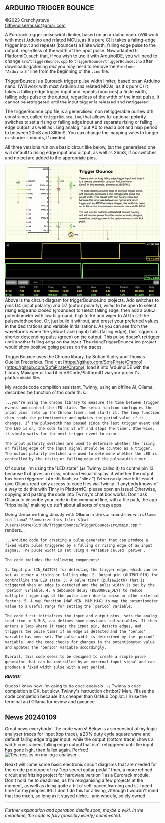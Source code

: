 ## ARDUINO TRIGGER BOUNCE
©2023 Crunchysteve<br />
filthynoisesmusic@gmail.com
    
A Eurorack trigger pulse width limiter, based on an Arduino nano. (Will work with most Arduino and related MCUs, as it's pure C) It takes a falling-edge trigger input and repeats (bounces) a finite width, falling edge pulse to the output, regardless of the width of the input pulse. Now adapted to PlatformIO, such that, if you wish to use it with ArduinoIDE, you will need to change ```src/triggerBounce.cpp``` to ```triggerBounce/triggerBounce.ino``` after downloading/cloning *and* you may need to remove the ```#include "Arduino.h"``` line from the beginning of the ```.ino``` file.

TriggerBounce is a Eurorack trigger pulse width limiter, based on an Arduino nano. (Will work with most Arduino and related MCUs, as it's pure C) It takes a falling-edge trigger input and repeats (bounces) a finite width, falling edge pulse to the output, regardless of the width of the input pulse. It cannot be retriggered until the input trigger is released and retriggered.

The triggerBounce.cpp file is a generalised, non retriggerable pulsewidth constrainer, called ```triggerBounce.ino```, that allows for optional polarity switches to set a rising or falling edge input and separate rising or falling edge output, as well as using analog input A0 to read a pot and map period to between 20mS and 800mS. You can change the mapping vales to longer or shorter amounts, if needed.

All three versions run on a basic circuit like below, but the generalised one will default to rising edge input and output, as well as 26mS, if no switches and no pot are added to the appropriate pins.

<img width="912" alt="triggerBounce" src="./img/triggerBounce.png">
Above is the circuit diagram for triggerBounce.ino projects. Add switches to pins D4 (input polarity) and D7 (output polarity), wired to be open to select rising edge and closed (grounded) to select falling edge, then add a 50kΩ potentiometer with low to ground, high to 5V and wiper to A0 to set the pulsewidth period. Or, just build it without, and preset your preferred values in the declarations and variable initialisations. As you can see from the waveforms, when the yellow trace (input) falls (falling edge), this triggers a shorter descending pulse (green) on the output. This pulse doesn't retrigger until another falling edge on the input. The risingTriggerBounce.ino project would show positive going pulses on the traces.

TriggerBounce uses the Chrono library, by Sofian Audry and Thomas Ouellet Fredericks. Find it at [https://github.com/SofaPirate/Chrono](https://github.com/SofaPirate/Chrono), load it into ArduinoIDE with the Library Manager or load it in VSCode/PlatformIO via your project's platformio.ini file.

My vscode code complition assistant, Twinny, using an offline AI, Ollama, describes the function of tho code thus...

```...you're using the Chrono library to measure the time between trigger events and control the LED state. The setup function configures the input pins, sets up the Chrono timer, and starts it. The loop function then reads the potentiometer and updates the period value if it changes. If the pulsewidth has passed since the last trigger event and the LED is on, the code turns it off and stops the timer. Otherwise, it simply waits for the next trigger event to occur.```

```The input polarity switches are used to determine whether the rising or falling edge of the input signal should be counted as a trigger. The output polarity switches are used to determine whether the LED is controlled by the rising or falling edge of the pulsewidth timer...```

Of course, I'm using the "LED state" (as Twinny called it) to control pin 13 because that gives an easy, onboard visual display of whether the output has been triggered. (An off-flash, or "blink.") I'd seriously love it if I could give Ollama read-only access to code files via Twinny. If anybody knows of a way to do this with Tinny in PlatformIO, please open an issue! Otherwise, copying and pasting the code into Twinny's chat box works. Don't ask Ollama to describe your code in the command line, with a file path, the app "trips balls," making up stuff about all sorts of crazy apps.

Doing the same thing directly with Ollama in the command line with ```ollama run llama2 "Summarize this file: $(cat /Users/steve/GitHub/TriggerBounce/TriggerBounce/src/main.cpp)"``` renders...

```...Arduino code for creating a pulse generator that can produce a fixed width pulse triggered by a falling or rising edge of an input signal. The pulse width is set using a variable called `period`.```

```The code includes the following components:```

```1. Input pin (IN_SWITCH) for detecting the trigger edge, which can be set as either a rising or falling edge.```
```2. Output pin (OUTPUT_PIN) for controlling the LED state.```
```3. A pulse timer (pulsewidth) that is triggered when an edge is detected and the pulse width is set by the 'period' variable.```
```4. A debounce delay (DEBOUNCE_DLY) to reduce multiple triggerings of the pulse timer due to noise or other external factors.```
```5. A map function (MAP_MIN, MAP_MAX) to map the potentiometer value to a useful range for setting the `period` variable.```

```The code first initializes the input and output pins, sets the analog read time to 6.5uS, and defines some constants and variables. It then enters a loop where it reads the input pin, detects edges, and triggers the pulse timer if an edge is detected and the 'period' variable has been set. The pulse width is determined by the 'period' variable, and the code checks for changes in the potentiometer value and updates the 'period' variable accordingly.```

```Overall, this code seems to be designed to create a simple pulse generator that can be controlled by an external input signal and can produce a fixed width pulse with a set period.```

***BINGO!***

Guess I know how I'm going to do code analysis ```:-)``` Twinny's code completion is OK, but slow. Twinny's instruction chatbot? Meh. I'll use the code completion because it's cheaper than GitHub Copilot. I'll use the terminal and Ollama for review and gudance.

## News 20240109

Great news everybody! The code works! Below is a screenshot of my logic analyser traces for input (top trace), a 20% duty cycle square wave and default falling edge trigger input, while the output (bottom trace) shows a width constrained, falling edge output that isn't retriggered until the input has gone high, then fallen again. Perfect!
![Test results on my logic analyser.](https://github.com/crunchysteve/TriggerBounce/assets/46626696/32e34c1d-273d-4641-a9f4-6fea1dc45a39)

Neaxt will come some basic electronic circuit diagrams that are needed for the crude prototype of my "top secret guitar pedal," then, a more refined circuit and fritzing project for hardware version 1 as a Eurorack module. Don't hold me to deadlines, as I'm reorganising a few projects at the moment, as well as doing quite a bit of self-paced learning and still need time for my peoples IRL. I don't do this for a living, although I wouldn't mind that too much, so long as it stayed niche... and wholely, solely owned.

<hr />

*Further explanation and operation details soon, maybe a wiki. In the meantime, the code is fully (possibly overly) commented.*
